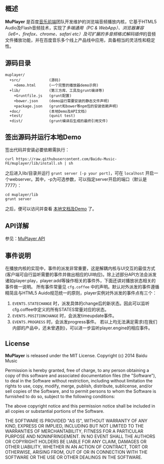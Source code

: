## 概述
**MuPlayer** 是百度[音乐前端](http://weibo.com/musicfe)团队开发维护的浏览端音频播放内核，它基于HTML5 Audio及Flash音频技术，实现了*多端通用（PC & WebApp）、浏览器兼容（ie6+、firefox、chrome、safari etc）及可扩展的多音频格式解码插件*的音频文件播放功能，并在百度音乐多个线上产品线中应用，具备相当的灵活性和稳定性。


## 源码目录
```text
muplayer/
  +src/             (源码)
    +demo.html      (一个完整的播放器demo示例)
  +lib/             (第三方库、工具及grunt编译等)
    +Gruntfile.js   (grunt配置)
    +bower.json     (demo运行需要安装的静态文件声明)
    +package.json   (grunt和bower等npm包的安装依赖声明)
  +doc/             (本地Demo及API文档)
  +test/            (qunit test)
  +dist/            (grunt编译后生成的最终引用文件)
```


## 签出源码并运行本地Demo
签出代码并安装必要依赖需执行：

```shell
curl https://raw.githubusercontent.com/Baidu-Music-FE/muplayer/lib/install.sh | sh
```

之后进入lib/目录并运行 `grunt server [-p your port]`，可在 `localhost` 开启一个webserver。其中，-p为可选参数，可以指定server开启的端口（默认是7777）：

```shell
cd muplayer/lib
grunt server
```

之后，便可以访问并查看 [本地文档及Demo](http://localhost:7777/) 了。


## API详解
参见：[MuPlayer API](http://labs.music.baidu.com/demo/muplayer/doc/api.html)

## 事件说明
在播放内核的实现中，事件的派发非常重要，这是解耦内核与UI交互的最佳方式 (客户端可自行监听需要的事件并做出相应的UI响应)。除上述部分API方法会派发诸如player:play，player:add等操作相关的事件外，下面还讲对播放状态相关的事件做一说明。
所有事件常量见 `cfg.coffee` 中的声明。默认对外派发的事件遵循精简且与HTML5 Auido规范统一的原则，player实例对外派发的事件点有三个：
1. `EVENTS.STATECHANGE` 时，派发具体的change后的新状态。因此可以监听cfg.coffee中定义的所有STATES常量对应的状态。
2. `EVENTS.POSITIONCHANGE` 时，会派发timeupdate事件。
3. `EVENTS.PROGRESS` 时，会派发progress事件。
若以上均无法满足需求(在我们内部的产品中，还未曾遇到)，可以进一步监听player.engine的相应事件。


## License
**MuPlayer** is released under the MIT License.
Copyright (c) 2014 Baidu Music

Permission is hereby granted, free of charge, to any person obtaining a copy of this software and associated documentation files (the "Software"), to deal in the Software without restriction, including without limitation the rights to use, copy, modify, merge, publish, distribute, sublicense, and/or sell copies of the Software, and to permit persons to whom the Software is furnished to do so, subject to the following conditions:

The above copyright notice and this permission notice shall be included in all copies or substantial portions of the Software.

THE SOFTWARE IS PROVIDED "AS IS", WITHOUT WARRANTY OF ANY KIND, EXPRESS OR IMPLIED, INCLUDING BUT NOT LIMITED TO THE WARRANTIES OF MERCHANTABILITY, FITNESS FOR A PARTICULAR PURPOSE AND NONINFRINGEMENT. IN NO EVENT SHALL THE AUTHORS OR COPYRIGHT HOLDERS BE LIABLE FOR ANY CLAIM, DAMAGES OR OTHER LIABILITY, WHETHER IN AN ACTION OF CONTRACT, TORT OR OTHERWISE, ARISING FROM, OUT OF OR IN CONNECTION WITH THE SOFTWARE OR THE USE OR OTHER DEALINGS IN THE SOFTWARE.
